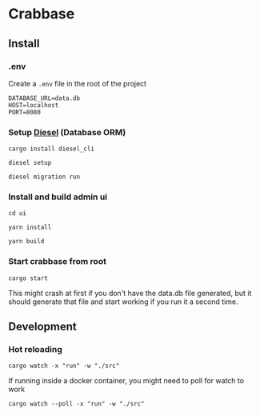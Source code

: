 # Crabbase

## Install

### .env

Create a `.env` file in the root of the project

``` env
DATABASE_URL=data.db
HOST=localhost
PORT=8080
```

### Setup [Diesel](http://diesel.rs) (Database ORM)

`cargo install diesel_cli`

`diesel setup`

`diesel migration run`

### Install and build admin ui

`cd ui`

`yarn install`

`yarn build`

### Start crabbase from root

`cargo start`

This might crash at first if you don't have the data.db file generated, but it should generate that file and start working if you run it a second time.

## Development
### Hot reloading

`cargo watch -x "run" -w "./src"`

If running inside a docker container, you might need to poll for watch to work

`cargo watch --poll -x "run" -w "./src"`
